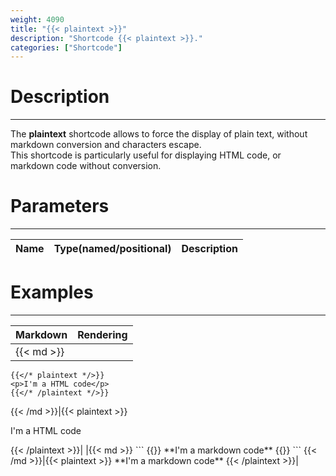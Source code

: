 ```yaml
---
weight: 4090
title: "{{< plaintext >}}"
description: "Shortcode {{< plaintext >}}."
categories: ["Shortcode"]
---
```


# Description
---

The **plaintext** shortcode allows to force the display of plain text, without markdown conversion and characters escape.  
This shortcode is particularly useful for displaying HTML code, or markdown code without conversion.

# Parameters
---

| Name | Type(named/positional) | Description |
| ---- | ---------------------- | ----------- |

# Examples
---

| Markdown | Rendering |
| -------- | --------- |
|{{< md >}}
```
{{</* plaintext */>}}
<p>I'm a HTML code</p>
{{</* /plaintext */>}}
```
{{< /md >}}|{{< plaintext >}}
<p>I'm a HTML code</p>
{{< /plaintext >}}|
|{{< md >}}
```
{{</* plaintext */>}}
**I'm a markdown code**
{{</* /plaintext */>}}
```
{{< /md >}}|{{< plaintext >}}
**I'm a markdown code**
{{< /plaintext >}}|
